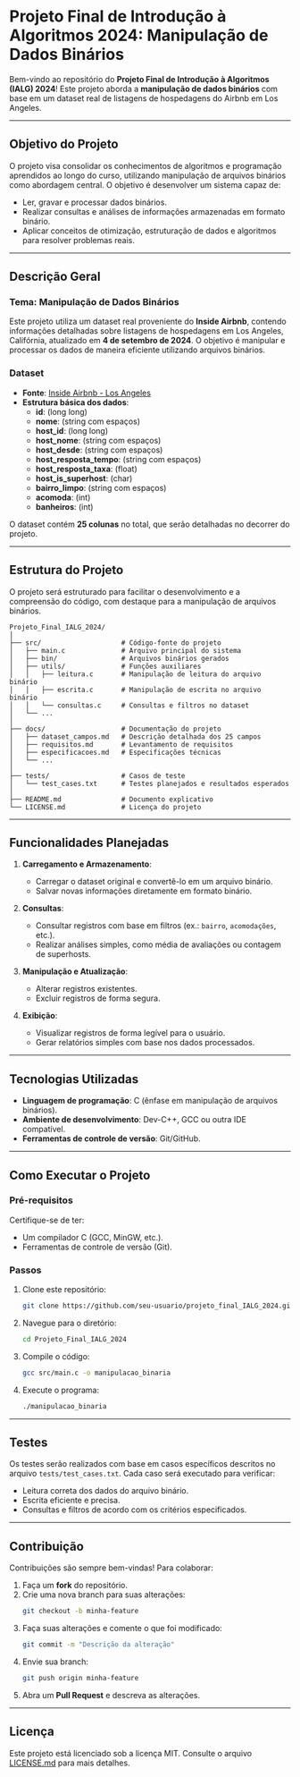 # Projeto Final de Introdução à Algoritmos 2024: Manipulação de Dados Binários

Bem-vindo ao repositório do **Projeto Final de Introdução à Algoritmos (IALG) 2024**! Este projeto aborda a **manipulação de dados binários** com base em um dataset real de listagens de hospedagens do Airbnb em Los Angeles.

---

## Objetivo do Projeto

O projeto visa consolidar os conhecimentos de algoritmos e programação aprendidos ao longo do curso, utilizando manipulação de arquivos binários como abordagem central. O objetivo é desenvolver um sistema capaz de:

- Ler, gravar e processar dados binários.
- Realizar consultas e análises de informações armazenadas em formato binário.
- Aplicar conceitos de otimização, estruturação de dados e algoritmos para resolver problemas reais.

---

## Descrição Geral

### Tema: Manipulação de Dados Binários

Este projeto utiliza um dataset real proveniente do **Inside Airbnb**, contendo informações detalhadas sobre listagens de hospedagens em Los Angeles, Califórnia, atualizado em **4 de setembro de 2024**. O objetivo é manipular e processar os dados de maneira eficiente utilizando arquivos binários.

### Dataset

- **Fonte**: [Inside Airbnb - Los Angeles](https://insideairbnb.com/get-the-data/)
- **Estrutura básica dos dados**:
  - **id**: (long long)
  - **nome**: (string com espaços)
  - **host_id**: (long long)
  - **host_nome**: (string com espaços)
  - **host_desde**: (string com espaços)
  - **host_resposta_tempo**: (string com espaços)
  - **host_resposta_taxa**: (float)
  - **host_is_superhost**: (char)
  - **bairro_limpo**: (string com espaços)
  - **acomoda**: (int)
  - **banheiros**: (int)

O dataset contém **25 colunas** no total, que serão detalhadas no decorrer do projeto.

---

## Estrutura do Projeto

O projeto será estruturado para facilitar o desenvolvimento e a compreensão do código, com destaque para a manipulação de arquivos binários.

```
Projeto_Final_IALG_2024/
│
├── src/                    # Código-fonte do projeto
│   ├── main.c              # Arquivo principal do sistema
│   ├── bin/                # Arquivos binários gerados
│   ├── utils/              # Funções auxiliares
│   │   ├── leitura.c       # Manipulação de leitura do arquivo binário
│   │   ├── escrita.c       # Manipulação de escrita no arquivo binário
│   │   └── consultas.c     # Consultas e filtros no dataset
│   └── ...                 
│
├── docs/                   # Documentação do projeto
│   ├── dataset_campos.md   # Descrição detalhada dos 25 campos
│   ├── requisitos.md       # Levantamento de requisitos
│   ├── especificacoes.md   # Especificações técnicas
│   └── ...                 
│
├── tests/                  # Casos de teste
│   └── test_cases.txt      # Testes planejados e resultados esperados
│
├── README.md               # Documento explicativo
└── LICENSE.md              # Licença do projeto
```

---

## Funcionalidades Planejadas

1. **Carregamento e Armazenamento**:
   - Carregar o dataset original e convertê-lo em um arquivo binário.
   - Salvar novas informações diretamente em formato binário.

2. **Consultas**:
   - Consultar registros com base em filtros (ex.: `bairro`, `acomodações`, etc.).
   - Realizar análises simples, como média de avaliações ou contagem de superhosts.

3. **Manipulação e Atualização**:
   - Alterar registros existentes.
   - Excluir registros de forma segura.

4. **Exibição**:
   - Visualizar registros de forma legível para o usuário.
   - Gerar relatórios simples com base nos dados processados.

---

## Tecnologias Utilizadas

- **Linguagem de programação**: C (ênfase em manipulação de arquivos binários).
- **Ambiente de desenvolvimento**: Dev-C++, GCC ou outra IDE compatível.
- **Ferramentas de controle de versão**: Git/GitHub.

---

## Como Executar o Projeto

### Pré-requisitos

Certifique-se de ter:
- Um compilador C (GCC, MinGW, etc.).
- Ferramentas de controle de versão (Git).

### Passos

1. Clone este repositório:
   ```bash
   git clone https://github.com/seu-usuario/projeto_final_IALG_2024.git
   ```
2. Navegue para o diretório:
   ```bash
   cd Projeto_Final_IALG_2024
   ```
3. Compile o código:
   ```bash
   gcc src/main.c -o manipulacao_binaria
   ```
4. Execute o programa:
   ```bash
   ./manipulacao_binaria
   ```

---

## Testes

Os testes serão realizados com base em casos específicos descritos no arquivo `tests/test_cases.txt`. Cada caso será executado para verificar:
- Leitura correta dos dados do arquivo binário.
- Escrita eficiente e precisa.
- Consultas e filtros de acordo com os critérios especificados.

---

## Contribuição

Contribuições são sempre bem-vindas! Para colaborar:

1. Faça um **fork** do repositório.
2. Crie uma nova branch para suas alterações:
   ```bash
   git checkout -b minha-feature
   ```
3. Faça suas alterações e comente o que foi modificado:
   ```bash
   git commit -m "Descrição da alteração"
   ```
4. Envie sua branch:
   ```bash
   git push origin minha-feature
   ```
5. Abra um **Pull Request** e descreva as alterações.

---

## Licença

Este projeto está licenciado sob a licença MIT. Consulte o arquivo [LICENSE.md](LICENSE.md) para mais detalhes.
